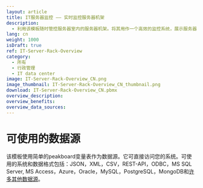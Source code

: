 ```yaml
---
layout: article
title: IT服务器监控 —— 实时监控服务器机架
description: 
  - 利用该模板随时管控服务器室内的服务器机架。将其用作一个高效的监控系统，展示服务器当前负荷。监控所有正在运行的服务器，对潜在问题作出更快反应并提高可用时间。使用传感器测量温度，或集成报警系统。
lang: cn
weight: 1000
isDraft: true
ref: IT-Server-Rack-Overview
category:
  - 所有
  - 行政管理
  - IT data center
image: IT-Server-Rack-Overview_CN.png
image_thumbnail: IT-Server-Rack-Overview_CN_thumbnail.png
download: IT-Server-Rack-Overview_CN.pbmx
overview_description:
overview_benefits:
overview_data_sources:
---
```


# 可使用的数据源

该模板使用简单的peakboard变量表作为数据源。它可直接访问您的系统。可使用的系统和数据格式包括：JSON，XML，CSV，REST-API，ODBC，MS SQL Server, MS Access，Azure，Oracle，MySQL，PostgreSQL，MongoDB和[许多其他数据源](https://peakboard.com/en/data-connections/)。
